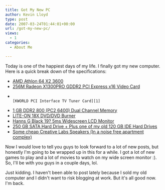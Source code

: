 ```yaml
---
title: Got My New PC
author: Kevin Lloyd
type: post
date: 2007-03-24T01:44:01+00:00
url: /got-my-new-pc/
views:
  - 1
categories:
  - About Me

---
```

Today is one of the happiest days of my life. I finally got my new computer. Here is a quick break down of the specifications:

  * [AMD Athlon 64 X2 3600][1]
  * [256M Radeon X1300PRO GDDR2 PCI Express x16 Video Card][1]
  *  								 								 										[KWORLD PCI Interface TV Tuner Card][1]
  * [1 GB DDR2 800 (PC2 6400) Dual Channel Memory][1]
  * [LITE-ON 18X DVD/DVD Burner][1]
  * [Hanns G Black 19? 5ms Widescreen LCD Monitor][1]
  * [250 GB SATA Hard Drive + Plus one of my old 120 GB IDE Hard Drives][1]
  * [Some cheap Creative Labs Speakers (In a noise free apartment complex)][1]

Now I would love to tell you guys to look forward to a lot of new posts, but honestly I'm going to be wrapped up in this for a while. I got a lot of new games to play and a lot of movies to watch on my wide screen monitor :). So, I'll be with you guys in a couple days, lol.

Just kidding. I haven't been able to post lately because I sold my old computer and I didn't want to risk blogging at work. But it's all good now. I'm back.

 [1]: http://www.lifeofbaz.com/2007/03/22/got-my-new-computer-im-too-happy-for-words/